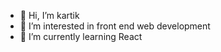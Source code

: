- 👋 Hi, I’m kartik
- 👀 I’m interested in front end web development
- 🌱 I’m currently learning React

